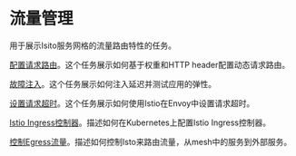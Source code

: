 # 流量管理

用于展示Isito服务网格的流量路由特性的任务。

[配置请求路由](request-routing.md)。这个任务展示如何基于权重和HTTP header配置动态请求路由。

[故障注入](fault-injection.md)。这个任务展示如何注入延迟并测试应用的弹性。

[设置请求超时](request-timeouts.md)。这个任务展示如何使用Istio在Envoy中设置请求超时。

[Istio Ingress控制器](ingress.md)。描述如何在Kubernetes上配置Istio Ingress控制器。

[控制Egress流量](egress.md)。描述如何控制Isto来路由流量，从mesh中的服务到外部服务。


